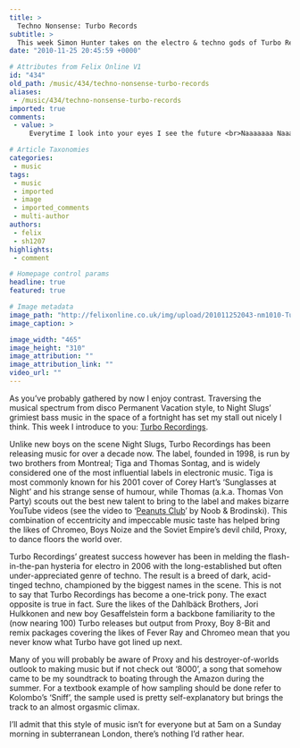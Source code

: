 ```yaml
---
title: >
  Techno Nonsense: Turbo Records
subtitle: >
  This week Simon Hunter takes on the electro & techno gods of Turbo Records
date: "2010-11-25 20:45:59 +0000"

# Attributes from Felix Online V1
id: "434"
old_path: /music/434/techno-nonsense-turbo-records
aliases:
 - /music/434/techno-nonsense-turbo-records
imported: true
comments:
 - value: >
     Everytime I look into your eyes I see the future <br>Naaaaaaa Naaa Naaaaa Na Naaaaa <br> <br>Mind Dimension - Tiga

# Article Taxonomies
categories:
 - music
tags:
 - music
 - imported
 - image
 - imported_comments
 - multi-author
authors:
 - felix
 - sh1207
highlights:
 - comment

# Homepage control params
headline: true
featured: true

# Image metadata
image_path: "http://felixonline.co.uk/img/upload/201011252043-nm1010-Turboooo.jpg"
image_caption: >

image_width: "465"
image_height: "310"
image_attribution: ""
image_attribution_link: ""
video_url: ""
---
```


As you’ve probably gathered by now I enjoy contrast. Traversing the musical spectrum from disco Permanent Vacation style, to Night Slugs’ grimiest bass music in the space of a fortnight has set my stall out nicely I think. This week I introduce to you: [Turbo Recordings](http://turborecordings.com/).

Unlike new boys on the scene Night Slugs, Turbo Recordings has been releasing music for over a decade now. The label, founded in 1998, is run by two brothers from Montreal; Tiga and Thomas Sontag, and is widely considered one of the most influential labels in electronic music. Tiga is most commonly known for his 2001 cover of Corey Hart’s ‘Sunglasses at Night’ and his strange sense of humour, while Thomas (a.k.a. Thomas Von Party) scouts out the best new talent to bring to the label and makes bizarre YouTube videos (see the video to ‘[Peanuts Club](http://www.youtube.com/watch?v=VQYn5tFFBpE)’ by Noob & Brodinski). This combination of eccentricity and impeccable music taste has helped bring the likes of Chromeo, Boys Noize and the Soviet Empire’s devil child, Proxy, to dance floors the world over.

Turbo Recordings’ greatest success however has been in melding the flash-in-the-pan hysteria for electro in 2006 with the long-established but often under-appreciated genre of techno. The result is a breed of dark, acid-tinged techno, championed by the biggest names in the scene. This is not to say that Turbo Recordings has become a one-trick pony. The exact opposite is true in fact. Sure the likes of the Dahlbäck Brothers, Jori Hulkkonen and new boy Gesaffelstein form a backbone familiarity to the (now nearing 100) Turbo releases but output from Proxy, Boy 8-Bit and remix packages covering the likes of Fever Ray and Chromeo mean that you never know what Turbo have got lined up next.

Many of you will probably be aware of Proxy and his destroyer-of-worlds outlook to making music but if not check out ‘8000’, a song that somehow came to be my soundtrack to boating through the Amazon during the summer. For a textbook example of how sampling should be done refer to Kolombo’s ‘Sniff’, the sample used is pretty self-explanatory but brings the track to an almost orgasmic climax.

I’ll admit that this style of music isn’t for everyone but at 5am on a Sunday morning in subterranean London, there’s nothing I’d rather hear.
